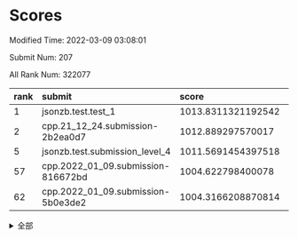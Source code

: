 # Scores

Modified Time: 2022-03-09 03:08:01

Submit Num: 207

All Rank Num: 322077

| rank |               submit               |       score        |       sigma        | pk_num |
| :--- | :--------------------------------- | :----------------- | :----------------- | :----- |
| 1    | jsonzb.test.test_1                 | 1013.8311321192542 | 0.8020035043936518 | 6228   |
| 2    | cpp.21_12_24.submission-2b2ea0d7   | 1012.889297570017  | 0.8054929564835761 | 6219   |
| 5    | jsonzb.test.submission_level_4     | 1011.5691454397518 | 0.8059311649460621 | 6224   |
| 57   | cpp.2022_01_09.submission-816672bd | 1004.622798400078  | 0.7291768941670626 | 6229   |
| 62   | cpp.2022_01_09.submission-5b0e3de2 | 1004.3166208870814 | 0.7229284436292451 | 6225   |


<details>
<summary>全部</summary>

| rank |                 submit                 |       score        |       sigma        | pk_num |
| :--- | :------------------------------------- | :----------------- | :----------------- | :----- |
| 1    | jsonzb.test.test_1                     | 1013.8311321192542 | 0.8020035043936518 | 6228   |
| 2    | cpp.21_12_24.submission-2b2ea0d7       | 1012.889297570017  | 0.8054929564835761 | 6219   |
| 3    | gobigger.level_3.submission_level_3_17 | 1011.8562805757698 | 0.791652191808369  | 6223   |
| 4    | gobigger.level_3.submission_level_3_5  | 1011.8529516552057 | 0.7901705440257585 | 6222   |
| 5    | jsonzb.test.submission_level_4         | 1011.5691454397518 | 0.8059311649460621 | 6224   |
| 6    | gobigger.level_3.submission_level_3_46 | 1011.0046288106884 | 0.7564979862872139 | 6222   |
| 7    | gobigger.level_3.submission_level_3_1  | 1010.9837386939242 | 0.763761004131015  | 6222   |
| 8    | gobigger.level_3.submission_level_3_45 | 1010.7924366549737 | 0.7706181813195973 | 6221   |
| 9    | gobigger.level_3.submission_level_3_33 | 1010.7071350326528 | 0.7528349912707667 | 6223   |
| 10   | gobigger.level_3.submission_level_3_48 | 1010.6174350269107 | 0.760170527846992  | 6221   |
| 11   | gobigger.level_3.submission_level_3_18 | 1010.6071964657887 | 0.7771849323925789 | 6225   |
| 12   | gobigger.level_3.submission_level_3_26 | 1010.5957376868388 | 0.7723880129443974 | 6230   |
| 13   | gobigger.level_3.submission_level_3_44 | 1010.4883986682141 | 0.7496085524235924 | 6225   |
| 14   | gobigger.level_3.submission_level_3_6  | 1010.4754267339852 | 0.7722756137428021 | 6225   |
| 15   | gobigger.level_3.submission_level_3_10 | 1010.4726678475445 | 0.7751347422997159 | 6223   |
| 16   | gobigger.level_3.submission_level_3_14 | 1010.4531734695653 | 0.7585527111369121 | 6224   |
| 17   | gobigger.level_3.submission_level_3_39 | 1010.35318961246   | 0.7560591078239483 | 6221   |
| 18   | gobigger.level_3.submission_level_3_2  | 1010.3481083048376 | 0.760614431263853  | 6223   |
| 19   | gobigger.level_3.submission_level_3_11 | 1010.3251327931017 | 0.7537854715192465 | 6220   |
| 20   | gobigger.level_3.submission_level_3_47 | 1010.2556781981207 | 0.7687004222077192 | 6223   |
| 21   | gobigger.level_3.submission_level_3_28 | 1010.1223817157729 | 0.778522361763876  | 6224   |
| 22   | gobigger.level_3.submission_level_3_19 | 1010.0966237712513 | 0.7696781668673475 | 6226   |
| 23   | gobigger.level_3.submission_level_3_37 | 1010.0881090698967 | 0.7549254151293933 | 6220   |
| 24   | gobigger.level_3.submission_level_3_9  | 1010.0819890781843 | 0.7406863463136687 | 6226   |
| 25   | gobigger.level_3.submission_level_3_43 | 1010.0759906449213 | 0.7534603568173657 | 6222   |
| 26   | gobigger.level_3.submission_level_3_41 | 1010.0154189817353 | 0.7752060118687868 | 6226   |
| 27   | gobigger.level_3.submission_level_3_4  | 1010.002917046862  | 0.7650341574374363 | 6220   |
| 28   | gobigger.level_3.submission_level_3_13 | 1009.9263972308249 | 0.7652913876012812 | 6226   |
| 29   | gobigger.level_3.submission_level_3_25 | 1009.882323728588  | 0.7601956382589568 | 6224   |
| 30   | gobigger.level_3.submission_level_3_23 | 1009.8813870867153 | 0.7390197548703796 | 6219   |
| 31   | gobigger.level_3.submission_level_3_21 | 1009.870979158281  | 0.7561692217985326 | 6224   |
| 32   | gobigger.level_3.submission_level_3_40 | 1009.8548599893154 | 0.7629304528496654 | 6219   |
| 33   | gobigger.level_3.submission_level_3_34 | 1009.8374378519092 | 0.7658520543064493 | 6218   |
| 34   | gobigger.level_3.submission_level_3_12 | 1009.743678917345  | 0.7592632186871003 | 6221   |
| 35   | gobigger.level_3.submission_level_3_30 | 1009.6628950207021 | 0.7587509692258535 | 6224   |
| 36   | gobigger.level_3.submission_level_3_20 | 1009.6300706879674 | 0.7550910575804568 | 6225   |
| 37   | gobigger.level_3.submission_level_3_49 | 1009.628785023191  | 0.7468966838088078 | 6220   |
| 38   | gobigger.level_3.submission_level_3_0  | 1009.5580088755593 | 0.7528834357808031 | 6229   |
| 39   | gobigger.level_3.submission_level_3_31 | 1009.5030349112388 | 0.7598454521588968 | 6224   |
| 40   | gobigger.level_3.submission_level_3_8  | 1009.4147661072059 | 0.7355988563443465 | 6218   |
| 41   | gobigger.level_3.submission_level_3_22 | 1009.4110534231066 | 0.7555307833788569 | 6217   |
| 42   | gobigger.level_3.submission_level_3_29 | 1009.3995177416742 | 0.7529483450676933 | 6230   |
| 43   | gobigger.level_3.submission_level_3_27 | 1009.3289546772844 | 0.7431450214293895 | 6221   |
| 44   | gobigger.level_3.submission_level_3_7  | 1009.163712042592  | 0.7466665823369626 | 6221   |
| 45   | gobigger.level_3.submission_level_3_15 | 1009.0815505380976 | 0.7611897172830038 | 6221   |
| 46   | gobigger.level_3.submission_level_3_35 | 1009.0379985729138 | 0.7491671528206555 | 6226   |
| 47   | gobigger.level_3.submission_level_3_38 | 1009.0249443661152 | 0.7605413868541514 | 6222   |
| 48   | gobigger.level_3.submission_level_3_3  | 1008.8618706441816 | 0.7487530650575704 | 6228   |
| 49   | gobigger.level_3.submission_level_3_32 | 1008.6450269026706 | 0.7535352683961138 | 6218   |
| 50   | gobigger.level_3.submission_level_3_24 | 1008.5303150193924 | 0.753190489754834  | 6225   |
| 51   | gobigger.level_3.submission_level_3_36 | 1008.4603534257794 | 0.7447071616298299 | 6218   |
| 52   | gobigger.level_3.submission_level_3_42 | 1008.0654778699164 | 0.7660956377221274 | 6225   |
| 53   | gobigger.level_3.submission_level_3_16 | 1007.847099028557  | 0.7345290540289366 | 6221   |
| 54   | gobigger.level_1.submission_level_1_37 | 1005.1211149748322 | 0.7189719000890895 | 6226   |
| 55   | gobigger.level_1.submission_level_1_4  | 1004.8834819765044 | 0.7064748383002785 | 6221   |
| 56   | gobigger.level_1.submission_level_1_5  | 1004.6257594904698 | 0.725899731843685  | 6223   |
| 57   | cpp.2022_01_09.submission-816672bd     | 1004.622798400078  | 0.7291768941670626 | 6229   |
| 58   | gobigger.level_1.submission_level_1_17 | 1004.5761435469403 | 0.724942288897734  | 6226   |
| 59   | gobigger.level_1.submission_level_1_3  | 1004.4921192842164 | 0.7278263001463903 | 6223   |
| 60   | gobigger.level_1.submission_level_1_38 | 1004.486683934803  | 0.7092291199806545 | 6220   |
| 61   | gobigger.level_1.submission_level_1_33 | 1004.3664215150853 | 0.7091695558999782 | 6227   |
| 62   | cpp.2022_01_09.submission-5b0e3de2     | 1004.3166208870814 | 0.7229284436292451 | 6225   |
| 63   | gobigger.level_1.submission_level_1_18 | 1004.2857047265006 | 0.7122064371085856 | 6227   |
| 64   | gobigger.level_1.submission_level_1_31 | 1004.2765128256441 | 0.7267579934521751 | 6223   |
| 65   | gobigger.level_1.submission_level_1_47 | 1004.0856250936084 | 0.7040329182269804 | 6223   |
| 66   | gobigger.level_1.submission_level_1_29 | 1003.9562008738628 | 0.7197512972298923 | 6225   |
| 67   | gobigger.level_1.submission_level_1_49 | 1003.9540661910597 | 0.7163341500543613 | 6225   |
| 68   | gobigger.level_1.submission_level_1_39 | 1003.8424230038968 | 0.7141476112794808 | 6228   |
| 69   | gobigger.level_1.submission_level_1_11 | 1003.6957393488348 | 0.7292567580791159 | 6227   |
| 70   | gobigger.level_1.submission_level_1_1  | 1003.6780111014266 | 0.7120169463321706 | 6228   |
| 71   | gobigger.level_1.submission_level_1_19 | 1003.6364904638342 | 0.7130612273006894 | 6222   |
| 72   | gobigger.level_1.submission_level_1_42 | 1003.6145602564308 | 0.7149710344323367 | 6222   |
| 73   | gobigger.level_1.submission_level_1_8  | 1003.6035755055009 | 0.70854921225033   | 6221   |
| 74   | gobigger.level_1.submission_level_1_21 | 1003.5761958454844 | 0.7093829793279863 | 6221   |
| 75   | gobigger.level_1.submission_level_1_46 | 1003.5535059688086 | 0.7132947998272324 | 6225   |
| 76   | gobigger.level_1.submission_level_1_20 | 1003.4839015148431 | 0.7207286345796102 | 6222   |
| 77   | gobigger.level_1.submission_level_1_6  | 1003.477430959792  | 0.7166368599244566 | 6218   |
| 78   | gobigger.level_1.submission_level_1_32 | 1003.4583595516351 | 0.7203912919667924 | 6226   |
| 79   | gobigger.level_1.submission_level_1_15 | 1003.4520122003544 | 0.7164643661819701 | 6224   |
| 80   | gobigger.level_1.submission_level_1_28 | 1003.4515814966345 | 0.7127114728199003 | 6227   |
| 81   | gobigger.level_1.submission_level_1_9  | 1003.40050754489   | 0.7153965727643571 | 6225   |
| 82   | gobigger.level_1.submission_level_1_30 | 1003.3501412200822 | 0.7174744032630849 | 6228   |
| 83   | gobigger.level_1.submission_level_1_36 | 1003.3142656169339 | 0.725883162687901  | 6226   |
| 84   | gobigger.level_1.submission_level_1_24 | 1003.311795962363  | 0.7191775223476706 | 6218   |
| 85   | gobigger.level_1.submission_level_1_22 | 1003.2945193762245 | 0.7221295046027847 | 6223   |
| 86   | gobigger.level_1.submission_level_1_0  | 1003.294034601368  | 0.7129558908076147 | 6227   |
| 87   | gobigger.level_1.submission_level_1_13 | 1003.2597885492719 | 0.7212334982529948 | 6217   |
| 88   | gobigger.level_1.submission_level_1_43 | 1003.1973556377673 | 0.7093368845664164 | 6222   |
| 89   | gobigger.level_1.submission_level_1_14 | 1003.1751924225345 | 0.7253161006160488 | 6225   |
| 90   | gobigger.level_1.submission_level_1_34 | 1003.0235592867801 | 0.7046615439042092 | 6218   |
| 91   | gobigger.level_1.submission_level_1_7  | 1002.9826571956932 | 0.7176198497267313 | 6227   |
| 92   | gobigger.level_1.submission_level_1_16 | 1002.7804617730408 | 0.7200642940666707 | 6220   |
| 93   | gobigger.level_1.submission_level_1_40 | 1002.7130176167559 | 0.7124875214127986 | 6221   |
| 94   | gobigger.level_1.submission_level_1_23 | 1002.6655800973172 | 0.7307987305898023 | 6217   |
| 95   | gobigger.level_1.submission_level_1_10 | 1002.4344933134721 | 0.7225606420350725 | 6218   |
| 96   | gobigger.level_1.submission_level_1_44 | 1002.4344619748321 | 0.7117814676392816 | 6226   |
| 97   | gobigger.level_1.submission_level_1_25 | 1002.4332552941092 | 0.7131254914243662 | 6227   |
| 98   | gobigger.level_1.submission_level_1_2  | 1002.4274711961689 | 0.7194619107752432 | 6218   |
| 99   | gobigger.level_1.submission_level_1_27 | 1002.2924724487357 | 0.7121060725878405 | 6226   |
| 100  | gobigger.level_1.submission_level_1_26 | 1002.1827721847745 | 0.7086737309643485 | 6223   |
| 101  | gobigger.level_1.submission_level_1_35 | 1002.1337743261438 | 0.7094489938162936 | 6224   |
| 102  | gobigger.level_1.submission_level_1_41 | 1002.0981291200582 | 0.713593582202486  | 6227   |
| 103  | gobigger.level_1.submission_level_1_45 | 1002.0469537110924 | 0.7095626992994647 | 6225   |
| 104  | gobigger.level_1.submission_level_1_12 | 1001.9847755045729 | 0.7059136034133496 | 6225   |
| 105  | gobigger.level_1.submission_level_1_48 | 1000.9121298398259 | 0.7085251739398521 | 6224   |
| 106  | gobigger.random.submission_random_5    | 996.9863468271645  | 0.714761000084138  | 6224   |
| 107  | gobigger.random.submission_random_13   | 996.8560022921233  | 0.707079187532581  | 6219   |
| 108  | gobigger.random.submission_random_23   | 996.8256647871505  | 0.6966402065661282 | 6223   |
| 109  | gobigger.random.submission_random_17   | 996.7699371575087  | 0.7149476864602903 | 6223   |
| 110  | gobigger.random.submission_random_46   | 996.7694713759643  | 0.6993422487539966 | 6226   |
| 111  | gobigger.random.submission_random_39   | 996.7648311774722  | 0.7135363174224896 | 6221   |
| 112  | gobigger.random.submission_random_21   | 996.7616161796801  | 0.7146267651970061 | 6225   |
| 113  | gobigger.random.submission_random_31   | 996.7573134173712  | 0.715066107126366  | 6222   |
| 114  | gobigger.random.submission_random_11   | 996.6031271090012  | 0.7139778241174143 | 6227   |
| 115  | gobigger.random.submission_random_49   | 996.5745497065885  | 0.7143994313987906 | 6226   |
| 116  | gobigger.random.submission_random_1    | 996.5537974859367  | 0.7065708409134372 | 6226   |
| 117  | gobigger.random.submission_random_25   | 996.5481284551936  | 0.7070312949939613 | 6228   |
| 118  | gobigger.random.submission_random_36   | 996.5371119709674  | 0.7007329271587368 | 6226   |
| 119  | gobigger.random.submission_random_3    | 996.4694047766542  | 0.7098837131363593 | 6225   |
| 120  | gobigger.random.submission_random_0    | 996.407390415693   | 0.7023272290156584 | 6226   |
| 121  | gobigger.random.submission_random_12   | 996.348316339383   | 0.6966656907423855 | 6224   |
| 122  | gobigger.random.submission_random_28   | 996.3445680289915  | 0.7142756055835642 | 6224   |
| 123  | gobigger.random.submission_random_48   | 996.3413506060834  | 0.7103015114423072 | 6220   |
| 124  | gobigger.random.submission_random_40   | 996.2493086181216  | 0.7069724638615663 | 6225   |
| 125  | gobigger.random.submission_random_35   | 996.2324165349916  | 0.7164047764542573 | 6225   |
| 126  | gobigger.random.submission_random_20   | 996.2196255950448  | 0.7070210402565114 | 6219   |
| 127  | gobigger.random.submission_random_6    | 996.120977587291   | 0.7132488050551765 | 6227   |
| 128  | gobigger.random.submission_random_37   | 996.1081727434932  | 0.7081849579103192 | 6229   |
| 129  | gobigger.random.submission_random_29   | 996.0977916325895  | 0.7086294926099593 | 6219   |
| 130  | gobigger.random.submission_random_15   | 996.0859132026534  | 0.704899734314511  | 6225   |
| 131  | gobigger.random.submission_random_32   | 996.0506030639073  | 0.7003339248637109 | 6226   |
| 132  | gobigger.random.submission_random_10   | 996.0434180996427  | 0.6984233464782393 | 6221   |
| 133  | gobigger.random.submission_random_18   | 996.0380508874765  | 0.70912098926245   | 6226   |
| 134  | gobigger.random.submission_random_26   | 995.9856969428944  | 0.7025328840237852 | 6222   |
| 135  | gobigger.random.submission_random_4    | 995.9572366412926  | 0.7209633312470287 | 6223   |
| 136  | gobigger.random.submission_random_27   | 995.9478967262169  | 0.721213645657278  | 6226   |
| 137  | gobigger.random.submission_random_45   | 995.9402073237428  | 0.7023194548480015 | 6228   |
| 138  | gobigger.random.submission_random_42   | 995.8695736976946  | 0.7219738897818266 | 6226   |
| 139  | gobigger.random.submission_random_7    | 995.861858546671   | 0.7196906948265237 | 6223   |
| 140  | gobigger.random.submission_random_9    | 995.7458548861666  | 0.7217071509522437 | 6224   |
| 141  | gobigger.random.submission_random_8    | 995.7097463099959  | 0.7126557233506223 | 6232   |
| 142  | gobigger.random.submission_random_24   | 995.6921194021962  | 0.7155116465767739 | 6228   |
| 143  | gobigger.random.submission_random_16   | 995.641655587044   | 0.7294136380121178 | 6228   |
| 144  | gobigger.random.submission_random_41   | 995.6145054655154  | 0.7149013716826341 | 6219   |
| 145  | gobigger.random.submission_random_30   | 995.5510853475928  | 0.7177865889283506 | 6221   |
| 146  | gobigger.random.submission_random_43   | 995.4654575355411  | 0.7077330327959452 | 6219   |
| 147  | gobigger.random.submission_random_19   | 995.4569721213543  | 0.7147080498726592 | 6226   |
| 148  | gobigger.random.submission_random_14   | 995.4408450734225  | 0.7103505121982144 | 6221   |
| 149  | gobigger.random.submission_random_34   | 995.1460961568104  | 0.7125918585820878 | 6227   |
| 150  | gobigger.random.submission_random_47   | 995.1412407258954  | 0.7156198769202518 | 6227   |
| 151  | gobigger.random.submission_random_33   | 995.1349337237629  | 0.7206805065728633 | 6220   |
| 152  | gobigger.random.submission_random_2    | 994.8827628615758  | 0.7201853377536509 | 6226   |
| 153  | gobigger.random.submission_random_44   | 994.8613785172208  | 0.7163026464161779 | 6224   |
| 154  | gobigger.random.submission_random_22   | 994.8205861669779  | 0.70265302372444   | 6226   |
| 155  | gobigger.random.submission_random_38   | 994.6612807280075  | 0.7089919919207449 | 6224   |
| 156  | gobigger.level_2.submission_level_2_37 | 993.8614030409839  | 0.7233880777759077 | 6222   |
| 157  | gobigger.level_2.submission_level_2_14 | 993.5546976697088  | 0.7259889377211973 | 6222   |
| 158  | gobigger.level_2.submission_level_2_26 | 993.4830001729503  | 0.7370107666748223 | 6224   |
| 159  | gobigger.level_2.submission_level_2_30 | 993.2526875157071  | 0.732080027224553  | 6223   |
| 160  | gobigger.level_2.submission_level_2_17 | 993.2138499893181  | 0.7374248378863644 | 6224   |
| 161  | gobigger.level_2.submission_level_2_15 | 993.1671149553125  | 0.735731338620021  | 6227   |
| 162  | gobigger.level_2.submission_level_2_46 | 993.0442569451387  | 0.7363380898066716 | 6229   |
| 163  | gobigger.level_2.submission_level_2_33 | 993.0019230915703  | 0.7582034967675869 | 6219   |
| 164  | gobigger.level_2.submission_level_2_36 | 992.9859490493252  | 0.7217153278471959 | 6224   |
| 165  | gobigger.level_2.submission_level_2_38 | 992.8640618336851  | 0.7261143086942033 | 6225   |
| 166  | gobigger.level_2.submission_level_2_10 | 992.8626164193819  | 0.7450470088449692 | 6226   |
| 167  | gobigger.level_2.submission_level_2_2  | 992.7840645007409  | 0.7457003656003803 | 6221   |
| 168  | gobigger.level_2.submission_level_2_4  | 992.7738939577737  | 0.7374737353062443 | 6220   |
| 169  | gobigger.level_2.submission_level_2_20 | 992.6884314279815  | 0.7332025973695672 | 6225   |
| 170  | gobigger.level_2.submission_level_2_31 | 992.6538969259464  | 0.7500726707716949 | 6226   |
| 171  | gobigger.level_2.submission_level_2_25 | 992.600240021469   | 0.7414271149871956 | 6225   |
| 172  | gobigger.level_2.submission_level_2_22 | 992.5680169401272  | 0.7330984107031968 | 6224   |
| 173  | gobigger.level_2.submission_level_2_40 | 992.4979770195009  | 0.7402200937648034 | 6229   |
| 174  | gobigger.level_2.submission_level_2_34 | 992.4574078292961  | 0.7336026197467992 | 6226   |
| 175  | gobigger.level_2.submission_level_2_18 | 992.370832088469   | 0.754920963148059  | 6225   |
| 176  | gobigger.level_2.submission_level_2_12 | 992.367214412637   | 0.7490851188405945 | 6228   |
| 177  | gobigger.level_2.submission_level_2_28 | 992.3617708350807  | 0.7488522394789726 | 6225   |
| 178  | gobigger.level_2.submission_level_2_27 | 992.2251067129988  | 0.745940043739866  | 6218   |
| 179  | gobigger.level_2.submission_level_2_48 | 992.1938125498426  | 0.7456797396498992 | 6226   |
| 180  | gobigger.level_2.submission_level_2_9  | 992.1849232792517  | 0.7409874195408208 | 6225   |
| 181  | gobigger.level_2.submission_level_2_41 | 992.1455739224023  | 0.7520226054787591 | 6224   |
| 182  | gobigger.level_2.submission_level_2_32 | 992.0943176158045  | 0.7525530758630729 | 6219   |
| 183  | gobigger.level_2.submission_level_2_13 | 991.9646722175145  | 0.7417591159077975 | 6224   |
| 184  | gobigger.level_2.submission_level_2_44 | 991.9109226844275  | 0.7378558350946326 | 6226   |
| 185  | gobigger.level_2.submission_level_2_42 | 991.8962338649737  | 0.7426617009917875 | 6225   |
| 186  | gobigger.level_2.submission_level_2_23 | 991.8102338290197  | 0.740931840493761  | 6227   |
| 187  | gobigger.level_2.submission_level_2_47 | 991.79887229297    | 0.7488311832714563 | 6221   |
| 188  | gobigger.level_2.submission_level_2_16 | 991.793635447847   | 0.7408985013815573 | 6225   |
| 189  | gobigger.level_2.submission_level_2_21 | 991.7740818626263  | 0.7315090392594527 | 6226   |
| 190  | gobigger.level_2.submission_level_2_7  | 991.7258423398181  | 0.7479011390768437 | 6219   |
| 191  | gobigger.level_2.submission_level_2_35 | 991.6974824026831  | 0.7420383920718026 | 6222   |
| 192  | gobigger.level_2.submission_level_2_49 | 991.6585667219961  | 0.7655303118280713 | 6224   |
| 193  | gobigger.level_2.submission_level_2_0  | 991.5753864274812  | 0.7674619056515294 | 6221   |
| 194  | gobigger.level_2.submission_level_2_5  | 991.5507930533347  | 0.7357404427971838 | 6223   |
| 195  | gobigger.level_2.submission_level_2_43 | 991.3963282390237  | 0.7502330466992913 | 6223   |
| 196  | gobigger.level_2.submission_level_2_19 | 991.1949374361265  | 0.7435728653706601 | 6223   |
| 197  | gobigger.level_2.submission_level_2_39 | 991.0785216068726  | 0.732454486461018  | 6222   |
| 198  | gobigger.level_2.submission_level_2_6  | 991.0470001729005  | 0.7666593749324093 | 6223   |
| 199  | gobigger.level_2.submission_level_2_11 | 991.0339111795859  | 0.7655661821867172 | 6227   |
| 200  | gobigger.level_2.submission_level_2_24 | 991.0181301088268  | 0.7564681972524392 | 6222   |
| 201  | gobigger.level_2.submission_level_2_3  | 990.9952233187488  | 0.7567573674761839 | 6224   |
| 202  | gobigger.level_2.submission_level_2_29 | 990.9530979091163  | 0.7513666056436373 | 6229   |
| 203  | gobigger.level_2.submission_level_2_8  | 990.8692164700458  | 0.7600835813270967 | 6228   |
| 204  | gobigger.level_2.submission_level_2_1  | 990.6666983925356  | 0.7441973807088376 | 6224   |
| 205  | gobigger.level_2.submission_level_2_45 | 990.4774085980303  | 0.7753638541242684 | 6222   |
| 206  | gobigger.none.submission_none_0        | 978.6514849972118  | 1.274283096806085  | 6223   |
| 207  | gobigger.none.submission_none_1        | 975.9511685738912  | 1.4126807819749465 | 6227   |

</details>